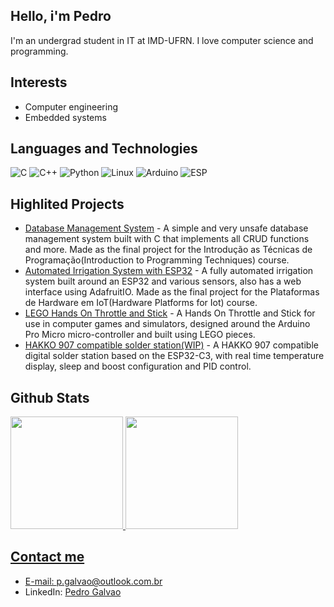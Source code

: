 ## Hello, i'm Pedro

I'm an undergrad student in IT at IMD-UFRN. I love computer science and programming.

## Interests

- Computer engineering
- Embedded systems

## Languages and Technologies

![C](https://img.shields.io/badge/C-blue?style=for-the-badge&logo=c)
![C++](https://img.shields.io/badge/C++-blue?style=for-the-badge&logo=cplusplus)
![Python](https://img.shields.io/badge/Python-3670A0?style=for-the-badge&logo=python&logoColor=ffdd54)
![Linux](https://img.shields.io/badge/Linux-black?style=for-the-badge&logo=linux)
![Arduino](https://img.shields.io/badge/Arduino-3186a0?style=for-the-badge&logo=arduino&logoColor=white)
![ESP](https://img.shields.io/badge/ESP-black?style=for-the-badge&logo=espressif)

## Highlited Projects

- [Database Management System](https://github.com/Ordep-42/SGBD-ITP) - A simple and very unsafe database management system built with C that implements all CRUD functions and more. Made as the final project for the Introdução as Técnicas de Programação(Introduction to Programming Techniques) course.
- [Automated Irrigation System with ESP32](https://github.com/Ordep-42/PlatHardwareIOT/tree/main/ProjetoFinal/SistemaDeIrrigacao) - A fully automated irrigation system built around an ESP32 and various sensors, also has a web interface using AdafruitIO. Made as the final project for the Plataformas de Hardware em IoT(Hardware Platforms for Iot) course.
- [LEGO Hands On Throttle and Stick](https://github.com/Ordep-42/LEGO-HOTAS) - A Hands On Throttle and Stick for use in computer games and simulators, designed around the Arduino Pro Micro micro-controller and built using LEGO pieces.
- [HAKKO 907 compatible solder station(WIP)](https://github.com/Ordep-42/T12_Soldering_Station) - A HAKKO 907 compatible digital solder station based on the ESP32-C3, with real time temperature display, sleep and boost configuration and PID control.

## Github Stats

<div>
	<a href="https://github.com/Ordep-42">
	<img height="180" src="https://github-readme-stats.vercel.app/api?username=Ordep-42&show_icons=true&theme=tokyonight&include_all_commits=true&count_private=true"/>
	<img height="180" src="https://github-readme-stats.vercel.app/api/top-langs/?username=Ordep-42&show_icons=true&theme=tokyonight&layout=compact"/>
<div/>


## Contact me

- E-mail: p.galvao@outlook.com.br
- LinkedIn: [Pedro Galvao](https://www.linkedin.com/in/pedrogalvaodoamaralneto/)

